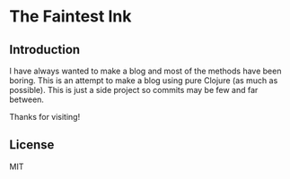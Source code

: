 # The Faintest Ink

## Introduction

I have always wanted to make a blog and most of the methods have been boring. This is an attempt to make a blog using pure Clojure (as much as possible).
This is just a side project so commits may be few and far between.

Thanks for visiting!

## License
MIT
